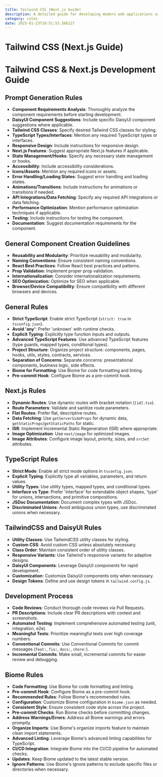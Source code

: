 ```yaml
---
title: Tailwind CSS (Next.js Guide)
description: A detailed guide for developing modern web applications using Tailwind CSS and Next.js, covering best practices, performance optimization, and advanced TypeScript techniques.
category: rules
date: 2025-01-23T18:51:53.386127
---
```



# Tailwind CSS (Next.js Guide)

# Tailwind CSS & Next.js Development Guide

## Prompt Generation Rules
- **Component Requirements Analysis**: Thoroughly analyze the component requirements before starting development.
- **DaisyUI Component Suggestions**: Include specific DaisyUI component suggestions where applicable.
- **Tailwind CSS Classes**: Specify desired Tailwind CSS classes for styling.
- **TypeScript Types/Interfaces**: Mention any required TypeScript types or interfaces.
- **Responsive Design**: Include instructions for responsive design.
- **Next.js Features**: Suggest appropriate Next.js features if applicable.
- **State Management/Hooks**: Specify any necessary state management or hooks.
- **Accessibility**: Include accessibility considerations.
- **Icons/Assets**: Mention any required icons or assets.
- **Error Handling/Loading States**: Suggest error handling and loading states.
- **Animations/Transitions**: Include instructions for animations or transitions if needed.
- **API Integrations/Data Fetching**: Specify any required API integrations or data fetching.
- **Performance Optimization**: Mention performance optimization techniques if applicable.
- **Testing**: Include instructions for testing the component.
- **Documentation**: Suggest documentation requirements for the component.

## General Component Creation Guidelines
- **Reusability and Modularity**: Prioritize reusability and modularity.
- **Naming Conventions**: Ensure consistent naming conventions.
- **React Best Practices**: Follow React best practices and patterns.
- **Prop Validation**: Implement proper prop validation.
- **Internationalization**: Consider internationalization requirements.
- **SEO Optimization**: Optimize for SEO when applicable.
- **Browser/Device Compatibility**: Ensure compatibility with different browsers and devices.

## General Rules
- **Strict TypeScript**: Enable strict TypeScript (`strict: true` in `tsconfig.json`).
- **Avoid 'any'**: Prefer 'unknown' with runtime checks.
- **Explicit Typing**: Explicitly type function inputs and outputs.
- **Advanced TypeScript Features**: Use advanced TypeScript features (type guards, mapped types, conditional types).
- **Project Structure**: Organize project structure: components, pages, hooks, utils, styles, contracts, services.
- **Separation of Concerns**: Separate concerns: presentational components, business logic, side effects.
- **Biome for Formatting**: Use Biome for code formatting and linting.
- **Pre-commit Hook**: Configure Biome as a pre-commit hook.

## Next.js Rules
- **Dynamic Routes**: Use dynamic routes with bracket notation (`[id].tsx`).
- **Route Parameters**: Validate and sanitize route parameters.
- **Flat Routes**: Prefer flat, descriptive routes.
- **Data Fetching**: Use `getServerSideProps` for dynamic data, `getStaticProps`/`getStaticPaths` for static.
- **ISR**: Implement Incremental Static Regeneration (ISR) where appropriate.
- **Image Optimization**: Use `next/image` for optimized images.
- **Image Attributes**: Configure image layout, priority, sizes, and `srcSet` attributes.

## TypeScript Rules
- **Strict Mode**: Enable all strict mode options in `tsconfig.json`.
- **Explicit Typing**: Explicitly type all variables, parameters, and return values.
- **Utility Types**: Use utility types, mapped types, and conditional types.
- **Interface vs Type**: Prefer 'interface' for extendable object shapes, 'type' for unions, intersections, and primitive compositions.
- **JSDoc Documentation**: Document complex types with JSDoc.
- **Discriminated Unions**: Avoid ambiguous union types, use discriminated unions when necessary.

## TailwindCSS and DaisyUI Rules
- **Utility Classes**: Use TailwindCSS utility classes for styling.
- **Custom CSS**: Avoid custom CSS unless absolutely necessary.
- **Class Order**: Maintain consistent order of utility classes.
- **Responsive Variants**: Use Tailwind's responsive variants for adaptive designs.
- **DaisyUI Components**: Leverage DaisyUI components for rapid development.
- **Customization**: Customize DaisyUI components only when necessary.
- **Design Tokens**: Define and use design tokens in `tailwind.config.js`.

## Development Process
- **Code Reviews**: Conduct thorough code reviews via Pull Requests.
- **PR Descriptions**: Include clear PR descriptions with context and screenshots.
- **Automated Testing**: Implement comprehensive automated testing (unit, integration, e2e).
- **Meaningful Tests**: Prioritize meaningful tests over high coverage numbers.
- **Conventional Commits**: Use Conventional Commits for commit messages (`feat:`, `fix:`, `docs:`, `chore:`).
- **Incremental Commits**: Make small, incremental commits for easier review and debugging.

## Biome Rules
- **Code Formatting**: Use Biome for code formatting and linting.
- **Pre-commit Hook**: Configure Biome as a pre-commit hook.
- **Recommended Rules**: Follow Biome's recommended rules.
- **Configuration**: Customize Biome configuration in `biome.json` as needed.
- **Consistent Style**: Ensure consistent code style across the project.
- **Pre-commit Checks**: Run Biome checks before committing changes.
- **Address Warnings/Errors**: Address all Biome warnings and errors promptly.
- **Organize Imports**: Use Biome's organize imports feature to maintain clean import statements.
- **Advanced Linting**: Leverage Biome's advanced linting capabilities for TypeScript.
- **CI/CD Integration**: Integrate Biome into the CI/CD pipeline for automated checks.
- **Updates**: Keep Biome updated to the latest stable version.
- **Ignore Patterns**: Use Biome's ignore patterns to exclude specific files or directories when necessary.
